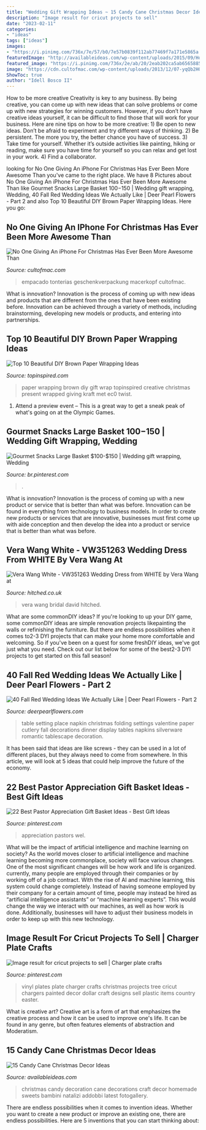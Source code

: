 ```yaml
---
title: "Wedding Gift Wrapping Ideas ~ 15 Candy Cane Christmas Decor Ideas"
description: "Image result for cricut projects to sell"
date: "2023-02-11"
categories:
- "ideas"
tags: ["ideas"]
images:
- "https://i.pinimg.com/736x/7e/57/b0/7e57b0839f112ab77469f7a171e5865a.jpg"
featuredImage: "http://availableideas.com/wp-content/uploads/2015/09/Homemade-Christmas-Decorations-with-candy-cane-christmas-sweets.jpg"
featured_image: "https://i.pinimg.com/736x/2e/ab/20/2eab202ca5ab65658853df6399ed0979.jpg"
image: "https://cdn.cultofmac.com/wp-content/uploads/2013/12/07-yqQb2HO.jpg"
ShowToc: true
author: "Idell Bosco II"
---
```



How to be more creative
Creativity is key to any business. By being creative, you can come up with new ideas that can solve problems or come up with new strategies for winning customers. However, if you don’t have creative ideas yourself, it can be difficult to find those that will work for your business. Here are nine tips on how to be more creative: 1) Be open to new ideas. Don’t be afraid to experiment and try different ways of thinking. 2) Be persistent. The more you try, the better chance you have of success. 3) Take time for yourself. Whether it’s outside activities like painting, hiking or reading, make sure you have time for yourself so you can relax and get lost in your work. 4) Find a collaborator.

	

		
looking for No One Giving An iPhone For Christmas Has Ever Been More Awesome Than you've came to the right place. We have 8 Pictures about No One Giving An iPhone For Christmas Has Ever Been More Awesome Than like Gourmet Snacks Large Basket $100-$150 | Wedding gift wrapping, Wedding, 40 Fall Red Wedding Ideas We Actually Like | Deer Pearl Flowers - Part 2 and also Top 10 Beautiful DIY Brown Paper Wrapping Ideas. Here you go:
		
    
## No One Giving An IPhone For Christmas Has Ever Been More Awesome Than

<img loading=lazy src="https://cdn.cultofmac.com/wp-content/uploads/2013/12/07-yqQb2HO.jpg" onerror="this.onerror=null;this.src='https://tse1.mm.bing.net/th?id=OIP.78seSVE0kBzFhBawWrLN-wHaJ3&amp;pid=15.1';" alt="No One Giving An iPhone For Christmas Has Ever Been More Awesome Than">

_Source: cultofmac.com_

>empacado tonterias geschenkverpackung macerkopf cultofmac. 

	

What is innovation?
Innovation is the process of coming up with new ideas and products that are different from the ones that have been existing before. Innovation can be achieved through a variety of methods, including brainstorming, developing new models or products, and entering into partnerships.

    
## Top 10 Beautiful DIY Brown Paper Wrapping Ideas

<img loading=lazy src="https://www.topinspired.com/wp-content/uploads/2013/09/top-10-beautiful-diy-brown-paper-wrapping-ideas_03.png" onerror="this.onerror=null;this.src='https://tse2.mm.bing.net/th?id=OIP.U9gnMnHLH63mB5JQiyT-zwHaNO&amp;pid=15.1';" alt="Top 10 Beautiful DIY Brown Paper Wrapping Ideas">

_Source: topinspired.com_

>paper wrapping brown diy gift wrap topinspired creative christmas present wrapped giving kraft met ec0 twist. 

	

1. Attend a preview event – This is a great way to get a sneak peak of what's going on at the Olympic Games.

    
## Gourmet Snacks Large Basket $100-$150 | Wedding Gift Wrapping, Wedding

<img loading=lazy src="https://i.pinimg.com/736x/7e/57/b0/7e57b0839f112ab77469f7a171e5865a.jpg" onerror="this.onerror=null;this.src='https://tse2.mm.bing.net/th?id=OIP.2cXKmMjEP43iaEBQ2l7_7gHaJ3&amp;pid=15.1';" alt="Gourmet Snacks Large Basket $100-$150 | Wedding gift wrapping, Wedding">

_Source: br.pinterest.com_

>. 

	

What is innovation?
Innovation is the process of coming up with a new product or service that is better than what was before. Innovation can be found in everything from technology to business models. In order to create new products or services that are innovative, businesses must first come up with aide conception and then develop the idea into a product or service that is better than what was before.

    
## Vera Wang White - VW351263 Wedding Dress From WHITE By Vera Wang At

<img loading=lazy src="https://cdn0.hitched.co.uk/cat/wedding-dresses/white-by-vera-wang-at-davids-bridal/vera-wang-white-vw351263--mfvo432915.jpg" onerror="this.onerror=null;this.src='https://tse2.mm.bing.net/th?id=OIP.fZwR6SYe38hXnfmO1jRIdwHaLH&amp;pid=15.1';" alt="Vera Wang White - VW351263 Wedding Dress from WHITE by Vera Wang at">

_Source: hitched.co.uk_

>vera wang bridal david hitched. 

	

What are some commonDIY ideas?
If you're looking to up your DIY game, some commonDIY ideas are simple renovation projects likepainting the walls or refinishing the furniture. But there are endless possibilities when it comes to2-3 DYI projects that can make your home more comfortable and welcoming. So if you've been on a quest for some freshDIY ideas, we've got just what you need. Check out our list below for some of the best2-3 DYI projects to get started on this fall season!

    
## 40 Fall Red Wedding Ideas We Actually Like | Deer Pearl Flowers - Part 2

<img loading=lazy src="http://www.deerpearlflowers.com/wp-content/uploads/2016/08/paper-napkin-folding-ideas.jpg" onerror="this.onerror=null;this.src='https://tse4.mm.bing.net/th?id=OIP.B1oGB6T7f-Y7xDDgPe6rxQHaLI&amp;pid=15.1';" alt="40 Fall Red Wedding Ideas We Actually Like | Deer Pearl Flowers - Part 2">

_Source: deerpearlflowers.com_

>table setting place napkin christmas folding settings valentine paper cutlery fall decorations dinner display tables napkins silverware romantic tablescape decoration. 

	

It has been said that ideas are like screws - they can be used in a lot of different places, but they always need to come from somewhere. In this article, we will look at 5 ideas that could help improve the future of the economy.

    
## 22 Best Pastor Appreciation Gift Basket Ideas - Best Gift Ideas

<img loading=lazy src="https://i.pinimg.com/736x/15/5f/05/155f0515b3275eeb05e7cc1a4eadbeb9.jpg" onerror="this.onerror=null;this.src='https://tse2.mm.bing.net/th?id=OIP.tGFlhYAgPzrBPlbQveMEAgAAAA&amp;pid=15.1';" alt="22 Best Pastor Appreciation Gift Basket Ideas - Best Gift Ideas">

_Source: pinterest.com_

>appreciation pastors wel. 

	

What will be the impact of artificial intelligence and machine learning on society?
As the world moves closer to artificial intelligence and machine learning becoming more commonplace, society will face various changes. One of the most significant changes will be how work and life is organized. currently, many people are employed through their companies or by working off of a job contract. With the rise of AI and machine learning, this system could change completely. Instead of having someone employed by their company for a certain amount of time, people may instead be hired as “artificial intelligence assistants” or “machine learning experts”. This would change the way we interact with our machines, as well as how work is done. Additionally, businesses will have to adjust their business models in order to keep up with this new technology.

    
## Image Result For Cricut Projects To Sell | Charger Plate Crafts

<img loading=lazy src="https://i.pinimg.com/736x/2e/ab/20/2eab202ca5ab65658853df6399ed0979.jpg" onerror="this.onerror=null;this.src='https://tse3.mm.bing.net/th?id=OIP.ZchlqU0GPLdYHoD4Y20sUwHaLE&amp;pid=15.1';" alt="Image result for cricut projects to sell | Charger plate crafts">

_Source: pinterest.com_

>vinyl plates plate charger crafts christmas projects tree cricut chargers painted decor dollar craft designs sell plastic items country easter. 

	

What is creative art?
Creative art is a form of art that emphasizes the creative process and how it can be used to improve one's life. It can be found in any genre, but often features elements of abstraction and Moderatism.

    
## 15 Candy Cane Christmas Decor Ideas

<img loading=lazy src="http://availableideas.com/wp-content/uploads/2015/09/Homemade-Christmas-Decorations-with-candy-cane-christmas-sweets.jpg" onerror="this.onerror=null;this.src='https://tse1.mm.bing.net/th?id=OIP.PdvpF7do-rjnnOYIPRJ82AHaLH&amp;pid=15.1';" alt="15 Candy Cane Christmas Decor Ideas">

_Source: availableideas.com_

>christmas candy decoration cane decorations craft decor homemade sweets bambini natalizi addobbi latest fotogallery. 

	

There are endless possibilities when it comes to invention ideas. Whether you want to create a new product or improve an existing one, there are endless possibilities. Here are 5 inventions that you can start thinking about: 

